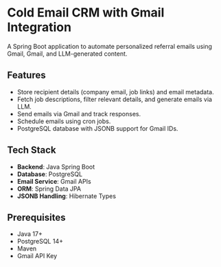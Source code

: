 # Cold Email CRM with Gmail Integration

A Spring Boot application to automate personalized referral emails using Gmail, Gmail, and LLM-generated content.

## Features

- Store recipient details (company email, job links) and email metadata.
- Fetch job descriptions, filter relevant details, and generate emails via LLM.
- Send emails via Gmail and track responses.
- Schedule emails using cron jobs.
- PostgreSQL database with JSONB support for Gmail IDs.

## Tech Stack

- **Backend**: Java Spring Boot
- **Database**: PostgreSQL
- **Email Service**: Gmail APIs
- **ORM**: Spring Data JPA
- **JSONB Handling**: Hibernate Types

## Prerequisites

- Java 17+
- PostgreSQL 14+
- Maven
- Gmail API Key
